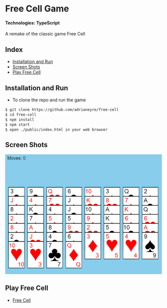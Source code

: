 # Free Cell Game

#### Technologies: TypeScript

A remake of the classic game Free Cell

## Index
* [Installation and Run](#Install)
* [Screen Shots](#Shots)
* [Play Free Cell](#Play)

## <a name="Install">Installation and Run</a>
* To clone the repo and run the game
```shell
$ git clone https://github.com/adrianeyre/free-cell
$ cd free-cell
$ npm install
$ npm start
$ open ./public/index.html in your web browser
```

## <a name="Shots">Screen Shots</a>
[![Screenshot](https://raw.githubusercontent.com/adrianeyre/free-cell/master/images/screenshot1.png)](https://raw.githubusercontent.com/adrianeyre/free-cell/master/images/screenshot1.png "Game View")


## <a name="Play">Play Free Cell</a>
* [Free Cell](http://adrianeyre.co.uk/free-cell)
